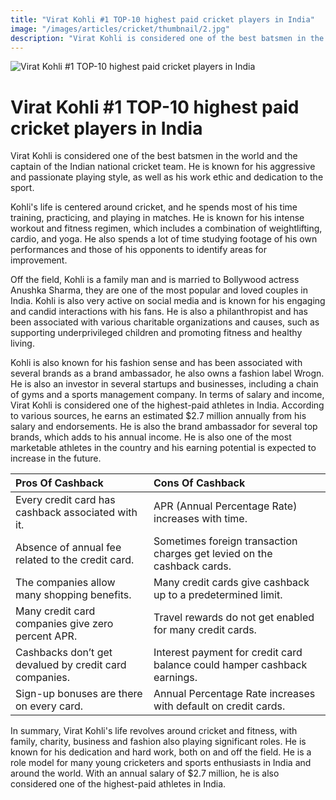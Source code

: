 ```yaml
---
title: "Virat Kohli #1 TOP-10 highest paid cricket players in India"
image: "/images/articles/cricket/thumbnail/2.jpg"
description: "Virat Kohli is considered one of the best batsmen in the world and the captain of the Indian national cricket team. He is known for his aggressive and passionate playing style, as well as his work ethic and dedication to the sport."
---
```


![Virat Kohli #1 TOP-10 highest paid cricket players in India](/images/articles/cricket/2.jpg)

# Virat Kohli #1 TOP-10 highest paid cricket players in India

Virat Kohli is considered one of the best batsmen in the world and the captain of the Indian national cricket team. He is known for his aggressive and passionate playing style, as well as his work ethic and dedication to the sport.

Kohli's life is centered around cricket, and he spends most of his time training, practicing, and playing in matches. He is known for his intense workout and fitness regimen, which includes a combination of weightlifting, cardio, and yoga. He also spends a lot of time studying footage of his own performances and those of his opponents to identify areas for improvement.

Off the field, Kohli is a family man and is married to Bollywood actress Anushka Sharma, they are one of the most popular and loved couples in India. Kohli is also very active on social media and is known for his engaging and candid interactions with his fans. He is also a philanthropist and has been associated with various charitable organizations and causes, such as supporting underprivileged children and promoting fitness and healthy living.

Kohli is also known for his fashion sense and has been associated with several brands as a brand ambassador, he also owns a fashion label Wrogn. He is also an investor in several startups and businesses, including a chain of gyms and a sports management company.
In terms of salary and income, Virat Kohli is considered one of the highest-paid athletes in India. According to various sources, he earns an estimated $2.7 million annually from his salary and endorsements. He is also the brand ambassador for several top brands, which adds to his annual income. He is also one of the most marketable athletes in the country and his earning potential is expected to increase in the future.

| Pros Of Cashback                                       | Cons Of Cashback                                                         |
| :----------------------------------------------------- | :----------------------------------------------------------------------- |
| Every credit card has cashback associated with it.     | APR (Annual Percentage Rate) increases with time.                        |
| Absence of annual fee related to the credit card.      | Sometimes foreign transaction charges get levied on the cashback cards.  |
| The companies allow many shopping benefits.            | Many credit cards give cashback up to a predetermined limit.             |
| Many credit card companies give zero percent APR.      | Travel rewards do not get enabled for many credit cards.                 |
| Cashbacks don’t get devalued by credit card companies. | Interest payment for credit card balance could hamper cashback earnings. |
| Sign-up bonuses are there on every card.               | Annual Percentage Rate increases with default on credit cards.           |

In summary, Virat Kohli's life revolves around cricket and fitness, with family, charity, business and fashion also playing significant roles. He is known for his dedication and hard work, both on and off the field. He is a role model for many young cricketers and sports enthusiasts in India and around the world. With an annual salary of $2.7 million, he is also considered one of the highest-paid athletes in India.
